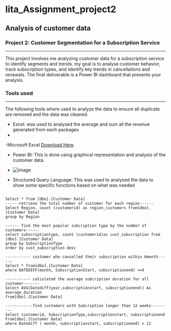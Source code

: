 # lita_Assignment_project2
## Analysis of customer data
### Project 2: Customer Segmentation for a Subscription Service
---
 This project involves me analyzing customer data for a subscription service to identify 
segments and trends. my goal is to analyse customer behavior, track subscription types, 
and identify key trends in cancellations and renewals. The final deliverable is a Power BI 
dashboard that presents your analysis.
### Tools used
---
The following tools where used to analyze the data to ensure all duplicate are removed and the data was cleaned.
- Excel: was used to analysed the average and  sum all the revenue generated from each packages
- 
-Microsoft Excel [Download Here](https://docs.google.com/spreadsheets/d/14zqyQQfBVyXfTJU0UmmOIEyLFd8bvWs35y6NqxZIMow/edit?gid=1543531996#gid=1543531996).

- Power BI: This is done using graphical representation and analysis of the customer data.
- 
  ![image](https://github.com/user-attachments/assets/640a66a1-a090-4c2e-9879-e8a6caff6988)

- Structured Query Language: This was used to analysed the data to show some specific functions based on what was needed

```Create database Costumerproject

Select * from [dbo].[Customer Data]
------retrieve the total number of customer for each region------
Select Region, count (customerid) as region_customers from[dbo].[Customer Data]
group by Region

------ find the most popular subcription type by the number of customers------
select subscriptiontype, count (customerid)as cust_subscription from [dbo].[Customer Data]
group by SubscriptionType
order by cust_subscription desc

----------- customer who cancelled their subscription within 6month------
Select * from[dbo].[Customer Data]
where DATEDIFF(month, SubscriptionStart, subscriptionend) <=6

----------- calculated the average subcription duration for all customer-------
Select AVG(Datediff(year,subscriptionstart, subscriptionend)) As average_duration 
from[dbo].[Customer Data]

------------find customers with Subcription longer than 12 weeks---------
Select customerid, SubscriptionType,subscriptionstart, subscriptionend
From[dbo].[Customer Data]
where Datediff ( month, subscriptionstart, subscriptionend) > 12
